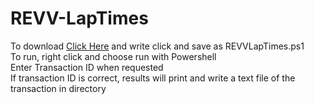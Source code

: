 # REVV-LapTimes
To download [Click Here](https://raw.githubusercontent.com/perabjoth/REVV-LapTimes/main/REVVLapTimes.ps1) and write click and save as REVVLapTimes.ps1  
To run, right click and choose run with Powershell  
Enter Transaction ID when requested  
If transaction ID is correct, results will print and write a text file of the transaction in directory  

